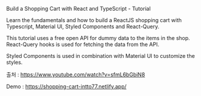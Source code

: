Build a Shopping Cart with React and TypeScript - Tutorial

Learn the fundamentals and how to build a ReactJS shopping cart with Typescript, Material UI, Styled Components and React-Query.

This tutorial uses a free open API for dummy data to the items in the shop. React-Query hooks is used for fetching the data from the API.

Styled Components is used in combination with Material UI to customize the styles.

출처 : https://www.youtube.com/watch?v=sfmL6bGbiN8

Demo : https://shopping-cart-intto77.netlify.app/
